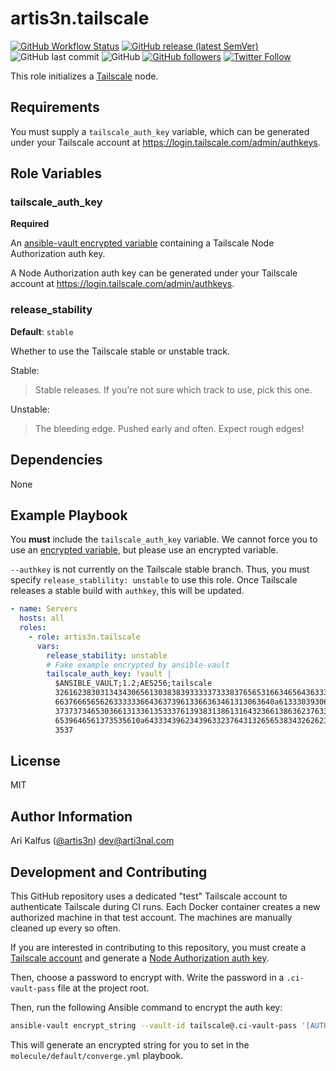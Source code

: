 # artis3n.tailscale

[![GitHub Workflow Status](https://img.shields.io/github/workflow/status/artis3n/ansible-role-tailscale/CI%20Tests)](https://github.com/artis3n/ansible-role-tailscale/actions)
[![GitHub release (latest SemVer)](https://img.shields.io/github/v/release/artis3n/ansible-role-tailscale)](https://github.com/artis3n/ansible-role-tailscale/releases)
![GitHub last commit](https://img.shields.io/github/last-commit/artis3n/ansible-role-tailscale)
![GitHub](https://img.shields.io/github/license/artis3n/ansible-role-tailscale)
[![GitHub followers](https://img.shields.io/github/followers/artis3n?style=social)](https://github.com/artis3n/)
[![Twitter Follow](https://img.shields.io/twitter/follow/artis3n?style=social)](https://twitter.com/Artis3n)

This role initializes a [Tailscale][] node.

## Requirements

You must supply a `tailscale_auth_key` variable, which can be generated under your Tailscale account at <https://login.tailscale.com/admin/authkeys>.

## Role Variables

### tailscale_auth_key

**Required**

An [ansible-vault encrypted variable][ansible-vault] containing a Tailscale Node Authorization auth key.

A Node Authorization auth key can be generated under your Tailscale account at <https://login.tailscale.com/admin/authkeys>.

### release_stability

**Default**: `stable`

Whether to use the Tailscale stable or unstable track.

Stable:

> Stable releases. If you're not sure which track to use, pick this one.

Unstable:

> The bleeding edge. Pushed early and often. Expect rough edges!

## Dependencies

None

## Example Playbook

You **must** include the `tailscale_auth_key` variable.
We cannot force you to use an [encrypted variable][ansible-vault], but please use an encrypted variable.

`--authkey` is not currently on the Tailscale stable branch.
Thus, you must specify `release_stablility: unstable` to use this role.
Once Tailscale releases a stable build with `authkey`, this will be updated.

```yaml
- name: Servers
  hosts: all
  roles:
    - role: artis3n.tailscale
      vars:
        release_stability: unstable
        # Fake example encrypted by ansible-vault
        tailscale_auth_key: !vault |
          $ANSIBLE_VAULT;1.2;AES256;tailscale
          32616238303134343065613038383933333733383765653166346564363332343761653761646363
          6637666565626333333664363739613366363461313063640a613330393062323161636235383936
          37373734653036613133613533376139383138613164323661386362376335316364653037353631
          6539646561373535610a643334396234396332376431326565383432626232383131303131363362
          3537
```

## License

MIT

## Author Information

Ari Kalfus ([@artis3n](https://www.artis3nal.com/)) <dev@arti3nal.com>

## Development and Contributing

This GitHub repository uses a dedicated "test" Tailscale account to authenticate Tailscale during CI runs.
Each Docker container creates a new authorized machine in that test account.
The machines are manually cleaned up every so often.

If you are interested in contributing to this repository, you must create a [Tailscale account][] and generate a [Node Authorization auth key][auth key].

Then, choose a password to encrypt with.
Write the password in a `.ci-vault-pass` file at the project root.

Then, run the following Ansible command to encrypt the auth key:

```bash
ansible-vault encrypt_string --vault-id tailscale@.ci-vault-pass '[AUTH KEY VALUE HERE]' --name 'tailscale_auth_key'
```

This will generate an encrypted string for you to set in the `molecule/default/converge.yml` playbook.

[ansible-vault]: https://docs.ansible.com/ansible/latest/user_guide/vault.html#encrypt-string-for-use-in-yaml
[auth key]: https://login.tailscale.com/admin/authkeys
[tailscale]: https://tailscale.com/
[tailscale account]: https://login.tailscale.com/start
